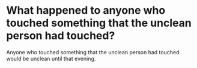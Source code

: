 # What happened to anyone who touched something that the unclean person had touched?

Anyone who touched something that the unclean person had touched would be unclean until that evening.
